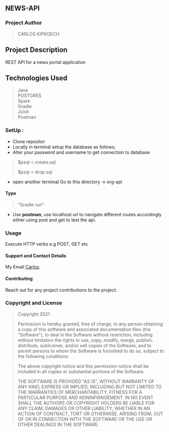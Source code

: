 ## NEWS-API                                 

### Project Author
 > CARLOS KIPKOECH

## Project Description
REST API for a news portal application

## Technologies Used
>Java \
> POSTGRES \
>Spark \
> Gradle\
>JUnit\
>Postman

### SetUp :

* Clone repositor
* Locally in terminal setup the database as follows;
* Alter your password and username to get connection to database
> $psql < create.sql 
>  
> $psql < drop.sql
* open another terminal Go to this directory -> org-api

#### Type
> "Gradle run"
* Use <b>postman</b>, use localhost url to navigate different routes accordingly either using post and get to test the api.


### Usage
Execute HTTP verbs e.g POST, GET etc

#### Support and Contact Details
My Email [Carlos](Carlos598798@gmail.com).

#### Contributing
Reach out for any project contributions to the project.

### Copyright and License
> Copyright 2021

> Permission is hereby granted, free of charge, to any person obtaining a copy of this software and associated documentation files (the "Software"), to deal in the Software without restriction, including without limitation the rights to use, copy, modify, merge, publish, distribute, sublicense, and/or sell copies of the Software, and to permit persons to whom the Software is furnished to do so, subject to the following conditions:

> The above copyright notice and this permission notice shall be included in all copies or substantial portions of the Software.

> THE SOFTWARE IS PROVIDED "AS IS", WITHOUT WARRANTY OF ANY KIND, EXPRESS OR IMPLIED, INCLUDING BUT NOT LIMITED TO THE WARRANTIES OF MERCHANTABILITY, FITNESS FOR A PARTICULAR PURPOSE AND NONINFRINGEMENT. IN NO EVENT SHALL THE AUTHORS OR COPYRIGHT HOLDERS BE LIABLE FOR ANY CLAIM, DAMAGES OR OTHER LIABILITY, WHETHER IN AN ACTION OF CONTRACT, TORT OR OTHERWISE, ARISING FROM, OUT OF OR IN CONNECTION WITH THE SOFTWARE OR THE USE OR OTHER DEALINGS IN THE SOFTWARE.
